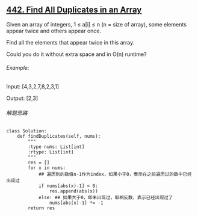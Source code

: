 ## [442. Find All Duplicates in an Array](https://leetcode.com/problems/find-all-duplicates-in-an-array/)

Given an array of integers, 1 ≤ a[i] ≤ n (n = size of array), some elements appear twice and others appear once.

Find all the elements that appear twice in this array.

Could you do it without extra space and in O(n) runtime?

###### Example:
Input:
[4,3,2,7,8,2,3,1]

Output:
[2,3]

###### 解题思路
```
class Solution:
    def findDuplicates(self, nums):
        """
        :type nums: List[int]
        :rtype: List[int]
        """
        res = []
        for x in nums:
        	## 遍历到的数值n-1作为index，如果小于0，表示在之前遍历过的数中已经出现过
            if nums[abs(x)-1] < 0:
                res.append(abs(x))
            else: ## 如果大于0，即未出现过，取相反数，表示已经出现过了
                nums[abs(x)-1] *= -1
        return res
```
